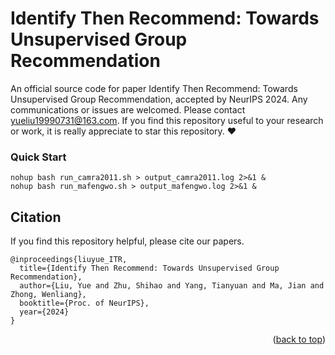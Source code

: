 # Identify Then Recommend: Towards Unsupervised Group Recommendation

An official source code for paper Identify Then Recommend: Towards Unsupervised Group Recommendation, accepted by NeurIPS 2024. Any communications or issues are welcomed. Please contact yueliu19990731@163.com. If you find this repository useful to your research or work, it is really appreciate to star this repository. ❤️

### Quick Start
```
nohup bash run_camra2011.sh > output_camra2011.log 2>&1 &
nohup bash run_mafengwo.sh > output_mafengwo.log 2>&1 &
```

## Citation
If you find this repository helpful, please cite our papers.

```
@inproceedings{liuyue_ITR,
  title={Identify Then Recommend: Towards Unsupervised Group Recommendation},
  author={Liu, Yue and Zhu, Shihao and Yang, Tianyuan and Ma, Jian and Zhong, Wenliang},
  booktitle={Proc. of NeurIPS},
  year={2024}
}
```

<p align="right">(<a href="#top">back to top</a>)</p>
